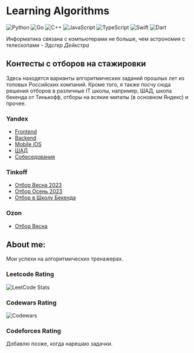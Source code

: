 # Learning Algorithms

![Python](https://img.shields.io/badge/python-3670A0?style=for-the-badge&logo=python&logoColor=ffdd54)
![Go](https://img.shields.io/badge/go-%2300ADD8.svg?style=for-the-badge&logo=go&logoColor=white)
![C++](https://img.shields.io/badge/c++-%2300599C.svg?style=for-the-badge&logo=c%2B%2B&logoColor=white)
![JavaScript](https://img.shields.io/badge/javascript-%23323330.svg?style=for-the-badge&logo=javascript&logoColor=%23F7DF1E)
![TypeScript](https://img.shields.io/badge/typescript-%23007ACC.svg?style=for-the-badge&logo=typescript&logoColor=white)
![Swift](https://img.shields.io/badge/swift-F54A2A?style=for-the-badge&logo=swift&logoColor=white)
![Dart](https://img.shields.io/badge/dart-%230175C2.svg?style=for-the-badge&logo=dart&logoColor=white)

Информатика связана с компьютерами не больше, чем астрономия с телескопами - _Эдсгер Дейкстра_

## Контесты с отборов на стажировки

Здесь находятся варианты алгоритмических заданий прошлых лет из топовых Российских компаний. Кроме того, я также посчу сюда решения отборов в различные IT школы, например, ШАД, школа бекенда от Тинькофф, отборы на всякие митапы (в основном Яндекс) и прочее.

### Yandex

- [Frontend](https://github.com/NikolaySimakov/algorithms/tree/main/internships/yandex/frontend)
- [Backend](https://github.com/NikolaySimakov/algorithms/tree/main/internships/yandex/backend)
- [Mobile iOS](https://github.com/NikolaySimakov/algorithms/tree/main/internships/yandex/mobile)
- [ШАД](https://github.com/NikolaySimakov/algorithms/tree/main/internships/yandex/shad)
- [Собеседования](https://github.com/NikolaySimakov/algorithms/tree/main/internships/yandex/interviews)

### Tinkoff

- [Отбор Весна 2023](https://github.com/NikolaySimakov/algorithms/tree/main/internships/tinkoff/summer2023)
- [Отбор Осень 2023](https://github.com/NikolaySimakov/algorithms/tree/main/internships/tinkoff/autumn2023)
- [Отбор в Школу Бекенда](https://github.com/NikolaySimakov/algorithms/tree/main/internships/tinkoff/backend-school)

### Ozon

- [Отбор Весна](https://github.com/NikolaySimakov/algorithms/tree/main/internships/ozon)

## About me:

Мои успехи на алгоритмических тренажерах.

### Leetcode Rating
![LeetCode Stats](https://leetcard.jacoblin.cool/Haga1?theme=light&font=Red%20Hat%20Text&ext=activity)

### Codewars Rating

![Codewars](https://www.codewars.com/users/NikolaySimakov/badges/large)

### Codeforces Rating

Добавлю позже, когда нарешаю задачки.